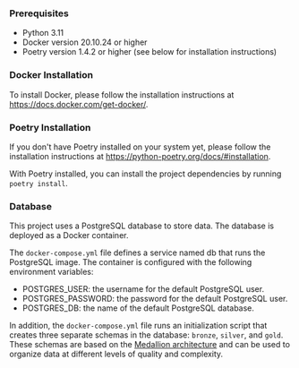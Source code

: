 ### Prerequisites

- Python 3.11
- Docker version 20.10.24 or higher
- Poetry version 1.4.2 or higher (see below for installation instructions)

### Docker Installation

To install Docker, please follow the installation instructions at https://docs.docker.com/get-docker/.

### Poetry Installation

If you don't have Poetry installed on your system yet, please follow the installation instructions at https://python-poetry.org/docs/#installation.

With Poetry installed, you can install the project dependencies by running `poetry install`.

### Database

This project uses a PostgreSQL database to store data. The database is deployed as a Docker container.

The `docker-compose.yml` file defines a service named db that runs the PostgreSQL image. The container is configured with the following environment variables:

- POSTGRES_USER: the username for the default PostgreSQL user.
- POSTGRES_PASSWORD: the password for the default PostgreSQL user.
- POSTGRES_DB: the name of the default PostgreSQL database.

In addition, the `docker-compose.yml` file runs an initialization script that creates three separate schemas in the database: `bronze`, `silver`, and `gold`. These schemas are based on the [Medallion architecture](https://www.databricks.com/glossary/medallion-architecture) and can be used to organize data at different levels of quality and complexity.
